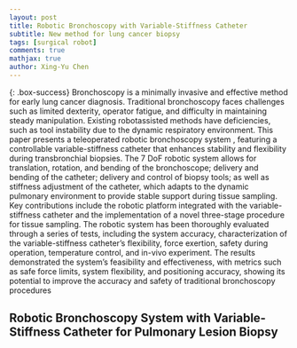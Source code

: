 ```yaml
---
layout: post
title: Robotic Bronchoscopy with Variable-Stiffness Catheter 
subtitle: New method for lung cancer biopsy
tags: [surgical robot]
comments: true
mathjax: true
author: Xing-Yu Chen
---
```


{: .box-success}
Bronchoscopy is a minimally invasive and effective method for early lung cancer diagnosis. Traditional bronchoscopy
faces challenges such as limited dexterity, operator fatigue, and difficulty in maintaining steady manipulation. Existing robotassisted methods have deficiencies, such as tool instability due to the dynamic respiratory environment. This paper presents a teleoperated robotic bronchoscopy system , featuring a controllable variable-stiffness catheter that enhances stability and flexibility during transbronchial biopsies. The 7 DoF robotic system allows for translation, rotation, and bending of the bronchoscope; delivery and bending of the catheter; delivery and control of biopsy tools; as well as stiffness adjustment of the catheter, which adapts to the dynamic pulmonary environment to provide stable support during tissue sampling. Key contributions include the robotic platform integrated with the variable-stiffness catheter and the implementation of a novel three-stage procedure for tissue sampling. The robotic system has been thoroughly evaluated through a series of tests, including the system accuracy, characterization of the variable-stiffness catheter’s flexibility, force exertion, safety during operation, temperature control, and in-vivo experiment. The results demonstrated the system’s feasibility and effectiveness, with metrics such as safe force limits, system flexibility, and positioning accuracy, showing its potential to improve the accuracy and safety of traditional bronchoscopy procedures

## Robotic Bronchoscopy System with Variable-Stiffness Catheter for Pulmonary Lesion Biopsy



